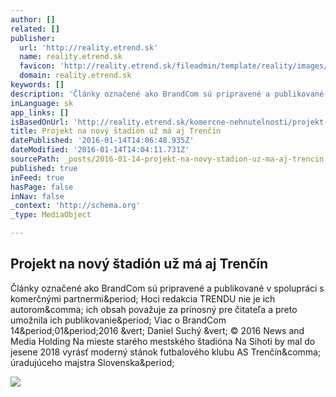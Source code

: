 ```yaml
---
author: []
related: []
publisher:
  url: 'http://reality.etrend.sk'
  name: reality.etrend.sk
  favicon: 'http://reality.etrend.sk/fileadmin/template/reality/images/favicon.ico'
  domain: reality.etrend.sk
keywords: []
description: 'Články označené ako BrandCom sú pripravené a publikované v spolupráci s komerčnými partnermi. Hoci redakcia TRENDU nie je ich autorom, ich obsah považuje za prínosný pre čitateľa a preto umožnila ich publikovanie. Viac o BrandCom 14.01.2016 | Daniel Suchý | © 2016 News and Media Holding Na mieste starého mestského štadióna Na Sihoti by mal do jesene 2018 vyrásť moderný stánok futbalového klubu AS Trenčín, úradujúceho majstra Slovenska.'
inLanguage: sk
app_links: []
isBasedOnUrl: 'http://reality.etrend.sk/komercne-nehnutelnosti/projekt-na-novy-stadion-uz-ma-aj-trencin.html'
title: Projekt na nový štadión už má aj Trenčín
datePublished: '2016-01-14T14:06:48.935Z'
dateModified: '2016-01-14T14:04:11.731Z'
sourcePath: _posts/2016-01-14-projekt-na-novy-stadion-uz-ma-aj-trencin.md
published: true
inFeed: true
hasPage: false
inNav: false
_context: 'http://schema.org'
_type: MediaObject

---
```

<article style=""><h1>Projekt na nový štadión už má aj Trenčín</h1><p>Články označené ako BrandCom sú pripravené a publikované v spolupráci s komerčnými partnermi&amp;period; Hoci redakcia TRENDU nie je ich autorom&amp;comma; ich obsah považuje za prínosný pre čitateľa a preto umožnila ich publikovanie&amp;period; Viac o BrandCom 14&amp;period;01&amp;period;2016 &amp;vert; Daniel Suchý &amp;vert; © 2016 News and Media Holding Na mieste starého mestského štadióna Na Sihoti by mal do jesene 2018 vyrásť moderný stánok futbalového klubu AS Trenčín&amp;comma; úradujúceho majstra Slovenska&amp;period;</p><img src="http://static.etrend.sk/uploads/tx_media/2016/01/14/futbalovy-stadion-as-trencin.jpg" /></article>